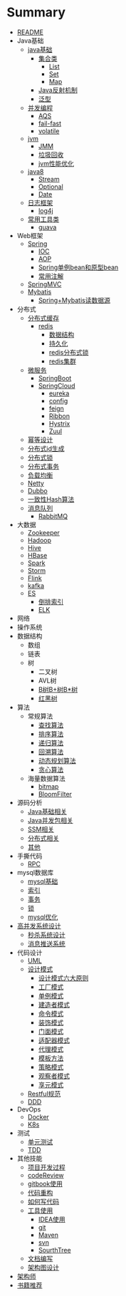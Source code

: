 # Summary
 
* [README](README.md)
* Java基础
    * [java基础](Java基础/java基础.md)
	    * [集合类](Java基础/java基础/集合类.md)
		    * [List](Java基础/java基础/集合类/List.md)
		    * [Set](Java基础/java基础/集合类/Set.md)
		    * [Map](Java基础/java基础/集合类/Map.md)
	    * [Java反射机制](Java基础/java基础/Java反射机制.md)
	    * [泛型](Java基础/java基础/泛型.md)
    * [并发编程](Java基础/并发编程.md)
	    * [AQS](Java基础/并发编程/AQS.md)
	    * [fail-fast](Java基础/并发编程/fail-fast.md)
	    * [volatile](Java基础/并发编程/volatile.md)
    * [jvm](Java基础/jvm.md)
	    * [JMM](Java基础/jvm/JMM.md)
	    * [垃圾回收](Java基础/jvm/垃圾回收.md)
	    * [jvm性能优化](Java基础/jvm/jvm性能优化.md)
    * [java8](Java基础/java8.md)
	    * [Stream](Java基础/java8/Stream.md)
	    * [Optional](Java基础/java8/Optional.md)
	    * [Date](Java基础/java8/Date.md)
    * [日志框架](Java基础/日志框架.md)
	    * [log4j](Java基础/日志框架/log4j.md)
    * [常用工具类](Java基础/常用工具类.md)
	    * 	[guava](Java基础/常用工具类/guava.md)
* Web框架
    * [Spring](Web框架/Spring.md)
	    * [IOC](Web框架/Spring/IOC.md)
	    * [AOP](Web框架/Spring/AOP.md)
	    * [Spring单例bean和原型bean](Web框架/Spring/Spring单例bean和原型bean.md)
	    * [常用注解](Web框架/Spring/常用注解.md)
    * [SpringMVC](Web框架/SpringMVC.md)
    * [Mybatis](Web框架/Mybatis.md)
	    * [Spring+Mybatis读数据源](Web框架/Mybatis/Spring+Mybatis读数据源.md)
* 分布式
    * [分布式缓存](分布式/分布式缓存.md)
	    * [redis](分布式/分布式缓存/redis.md)
		    * [数据结构](分布式/分布式缓存/redis/数据结构.md)
		    * [持久化](分布式/分布式缓存/redis/持久化.md)
		    * [redis分布式锁](分布式/分布式缓存/redis/redis分布式锁.md)
		    * [redis集群](分布式/分布式缓存/redis/redis集群.md)
    * [微服务](分布式/微服务.md)
	    * [SpringBoot](分布式/微服务/SpringBoot.md)
	    * [SpringCloud](分布式/微服务/SpringCloud.md)
		    * [eureka](分布式/微服务/SpringCloud/eureka.md)
		    * [config](分布式/微服务/SpringCloud/配置中心config.md)
		    * [feign](分布式/微服务/SpringCloud/feign.md)
		    * [Ribbon](分布式/微服务/SpringCloud/Ribbon.md)
		    * [Hystrix](分布式/微服务/SpringCloud/Hystrix.md)
		    * [Zuul](分布式/微服务/SpringCloud/Zuul.md)
    * [幂等设计](分布式/幂等设计.md)
    * [分布式id生成](分布式/分布式id生成.md)
    * [分布式锁](分布式/分布式锁.md)
    * [分布式事务](分布式/分布式事务.md)
    * [负载均衡](分布式/负载均衡.md)
    * [Netty](分布式/Netty.md)
    * [Dubbo](分布式/Dubbo.md)
    * [一致性Hash算法](分布式/一致性Hash算法.md)
    * [消息队列](分布式/消息队列.md)
	    * [RabbitMQ](分布式/消息队列/RabbitMQ.md)
* 大数据
	* [Zookeeper](大数据/Zookeeper.md)
	* [Hadoop](大数据/Hadoop.md)
	* [Hive](大数据/Hive.md)
	* [HBase](大数据/HBase.md)
	* [Spark](大数据/Spark.md)
	* [Storm](大数据/Storm.md)
	* [Flink](大数据/Flink.md)
	* [kafka](大数据/kafka.md)
	* [ES](大数据/ES.md)
		* [倒排索引](大数据/ES/倒排索引.md)
		* [ELK](大数据/ES/ELK.md)
* 网络
* 操作系统
* 数据结构
	* 数组
	* 链表
	* 树
		* 二叉树
		* AVL树
		* [B树B+树B*树](数据结构/树/B树B+树B*树.md)
		* [红黑树](数据结构/树/红黑树.md)
* 算法
	* 常规算法
		* [查找算法](算法/常规算法/查找算法.md)
		* [排序算法](算法/常规算法/排序算法.md)
		* [递归算法](算法/常规算法/递归算法.md)
		* [回溯算法](算法/常规算法/回溯算法.md)
		* [动态规划算法](算法/常规算法/动态规划算法.md)
		* [贪心算法](算法/常规算法/贪心算法.md)
	* 海量数据算法
		* [bitmap](算法/海量数据算法/bitmap.md)
		* [BloomFilter](算法/海量数据算法/BloomFilter.md)
* 源码分析
    * [Java基础相关](源码分析/Java基础相关.md)
    * [Java并发包相关](源码分析/Java并发包相关.md)
    * [SSM相关](源码分析/SSM相关.md)
    * [分布式相关](源码分析/分布式相关.md)
    * [其他](源码分析/其他.md)
* 手撕代码
    * [RPC](手撕代码/RPC.md)
* mysql数据库
	 * [mysql基础](mysql数据库/mysql基础.md)
    * [索引](mysql数据库/索引.md)
    * [事务](mysql数据库/事务.md)
    * [锁](mysql数据库/锁.md)
    * [mysql优化](mysql数据库/mysql优化.md)
* [高并发系统设计](高并发系统设计.md)
	* [秒杀系统设计](高并发系统设计/秒杀系统设计.md)
	* [消息推送系统](高并发系统设计/消息推送系统.md)
* 代码设计
    * [UML](代码设计/UML.md)
    * [设计模式](代码设计/设计模式.md)
	    * [设计模式六大原则](代码设计/设计模式/设计模式六大原则.md)
	    * [工厂模式](代码设计/设计模式/工厂模式.md)
	    * [单例模式](代码设计/设计模式/单例模式.md)
	    * [建造者模式](代码设计/设计模式/建造者模式.md)
	    * [命令模式](代码设计/设计模式/命令模式.md)
	    * [装饰模式](代码设计/设计模式/装饰模式.md)
	    * [门面模式](代码设计/设计模式/门面模式.md)
	    * [适配器模式](代码设计/设计模式/适配器模式.md)
	    * [代理模式](代码设计/设计模式/代理模式.md)
	    * [模板方法](代码设计/设计模式/模板方法.md)
	    * [策略模式](代码设计/设计模式/策略模式.md)
	    * [观察者模式](代码设计/设计模式/观察者模式.md)
	    * [享元模式](代码设计/设计模式/享元模式.md)
    * [Restful规范](其他技能/Restful规范.md)
    * [DDD](代码设计/DDD.md)
* DevOps
	* [Docker](DevOps/Docker.md)
	* [K8s](DevOps/K8s.md)
* 测试
    * [单元测试](测试/单元测试.md)
    * [TDD](测试/TDD.md)
* 其他技能
	 * [项目开发过程](其他技能/项目开发过程.md)
    * [codeReview](其他技能/codeReview.md)
    * [gitbook使用](其他技能/gitbook使用.md)
    * [代码重构](其他技能/代码重构.md)
    * [如何写代码](其他技能/如何写代码.md)
    * [工具使用](其他技能/工具使用.md)
	    * [IDEA使用](其他技能/工具使用/IDEA使用.md)
	    * [git](其他技能/工具使用/git.md)
	    * [Maven](其他技能/工具使用/Maven.md)
	    * [svn](其他技能/工具使用/svn.md)
	    * [SourthTree](其他技能/工具使用/SourthTree.md)
    * [文档编写](其他技能/文档编写.md)
    * [架构图设计](其他技能/架构图设计.md)
* [架构师](架构师.md)
* [书籍推荐](书籍推荐.md)
 
